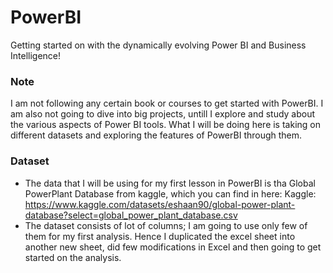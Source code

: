 # PowerBI
Getting started on with the dynamically evolving Power BI and Business Intelligence!

### Note
I am not following any certain book or courses to get started with PowerBI. I am also not going to dive into big projects, untill I explore and study about the various aspects of Power BI tools. What I will be doing here is taking on different datasets and exploring the features of PowerBI through them.

### Dataset

- The data that I will be using for my first lesson in PowerBI is tha Global PowerPlant Database from kaggle, which you can find in here:
Kaggle: https://www.kaggle.com/datasets/eshaan90/global-power-plant-database?select=global_power_plant_database.csv
- The dataset consists of lot of columns; I am going to use only few of them for my first analysis. Hence I duplicated the excel sheet into another new sheet, did few modifications in Excel and then going to get started on the analysis.

